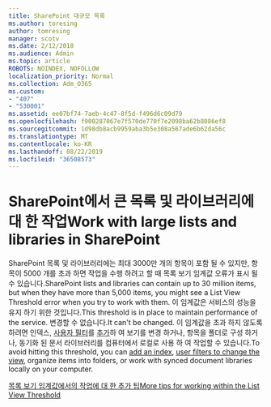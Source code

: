 ```yaml
---
title: SharePoint 대규모 목록
ms.author: toresing
author: tomresing
manager: scotv
ms.date: 2/12/2018
ms.audience: Admin
ms.topic: article
ROBOTS: NOINDEX, NOFOLLOW
localization_priority: Normal
ms.collection: Adm_O365
ms.custom:
- "407"
- "530001"
ms.assetid: ee07bf74-7aeb-4c47-8f5d-f496d6c09d79
ms.openlocfilehash: f900287067e7f570de770f7e2098ba62b8086ef8
ms.sourcegitcommit: 1d98db8acb9959aba3b5e308a567ade6b62da56c
ms.translationtype: MT
ms.contentlocale: ko-KR
ms.lasthandoff: 08/22/2019
ms.locfileid: "36508573"
---
```

# <a name="work-with-large-lists-and-libraries-in-sharepoint"></a><span data-ttu-id="35b37-102">SharePoint에서 큰 목록 및 라이브러리에 대 한 작업</span><span class="sxs-lookup"><span data-stu-id="35b37-102">Work with large lists and libraries in SharePoint</span></span>

<span data-ttu-id="35b37-103">SharePoint 목록 및 라이브러리에는 최대 3000만 개의 항목이 포함 될 수 있지만, 항목이 5000 개를 초과 하면 작업을 수행 하려고 할 때 목록 보기 임계값 오류가 표시 될 수 있습니다.</span><span class="sxs-lookup"><span data-stu-id="35b37-103">SharePoint lists and libraries can contain up to 30 million items, but when they have more than 5,000 items, you might see a List View Threshold error when you try to work with them.</span></span> <span data-ttu-id="35b37-104">이 임계값은 서비스의 성능을 유지 하기 위한 것입니다.</span><span class="sxs-lookup"><span data-stu-id="35b37-104">This threshold is in place to maintain performance of the service.</span></span> <span data-ttu-id="35b37-105">변경할 수 없습니다.</span><span class="sxs-lookup"><span data-stu-id="35b37-105">It can't be changed.</span></span> <span data-ttu-id="35b37-106">이 임계값을 초과 하지 않도록 하려면 인덱스, [사용자 필터](https://go.microsoft.com/fwlink/?linkid=867786)를 [추가](https://go.microsoft.com/fwlink/?linkid=867784)하 여 보기를 변경 하거나, 항목을 폴더로 구성 하거나, 동기화 된 문서 라이브러리를 컴퓨터에서 로컬로 사용 하 여 작업할 수 있습니다.</span><span class="sxs-lookup"><span data-stu-id="35b37-106">To avoid hitting this threshold, you can [add an index](https://go.microsoft.com/fwlink/?linkid=867784), [user filters to change the view](https://go.microsoft.com/fwlink/?linkid=867786), organize items into folders, or work with synced document libraries locally on your computer.</span></span>
  
[<span data-ttu-id="35b37-107">목록 보기 임계값에서의 작업에 대 한 추가 팁</span><span class="sxs-lookup"><span data-stu-id="35b37-107">More tips for working within the List View Threshold</span></span>](https://go.microsoft.com/fwlink/?linkid=867787)
  